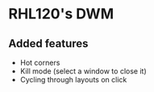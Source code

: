 # RHL120's DWM
## Added features
- Hot corners
- Kill mode (select a window to close it)
- Cycling through layouts on click
